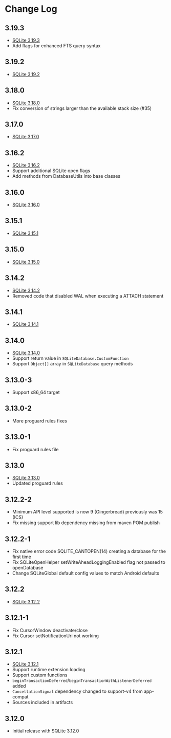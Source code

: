 Change Log
==========

## 3.19.3

- [SQLite 3.19.3](https://sqlite.org/releaselog/3_19_3.html)
- Add flags for enhanced FTS query syntax

## 3.19.2

- [SQLite 3.19.2](https://sqlite.org/releaselog/3_19_2.html)

## 3.18.0

- [SQLite 3.18.0](https://sqlite.org/releaselog/3_18_0.html)
- Fix conversion of strings larger than the available stack size (#35)

## 3.17.0

- [SQLite 3.17.0](https://sqlite.org/releaselog/3_17_0.html)

## 3.16.2

- [SQLite 3.16.2](https://sqlite.org/releaselog/3_16_2.html)
- Support additional SQLite open flags
- Add methods from DatabaseUtils into base classes

## 3.16.0

- [SQLite 3.16.0](https://sqlite.org/releaselog/3_16_0.html)

## 3.15.1

- [SQLite 3.15.1](https://sqlite.org/releaselog/3_15_1.html)

## 3.15.0

- [SQLite 3.15.0](https://www.sqlite.org/releaselog/3_15_0.html)

## 3.14.2

- [SQLite 3.14.2](https://www.sqlite.org/releaselog/3_14_2.html)
- Removed code that disabled WAL when executing a ATTACH statement

## 3.14.1

- [SQLite 3.14.1](https://www.sqlite.org/releaselog/3_14_1.html)

## 3.14.0

- [SQLite 3.14.0](https://www.sqlite.org/releaselog/3_14.html)
- Support return value in `SQLiteDatabase.CustomFunction`
- Support `Object[]` array in `SQLiteDatabase` query methods

## 3.13.0-3

- Support x86_64 target

## 3.13.0-2

- More proguard rules fixes

## 3.13.0-1

- Fix proguard rules file

## 3.13.0

- [SQLite 3.13.0](https://www.sqlite.org/releaselog/3_13_0.html)
- Updated proguard rules

## 3.12.2-2

- Minimum API level supported is now 9 (Gingerbread) previously was 15 (ICS)
- Fix missing support lib dependency missing from maven POM publish

## 3.12.2-1

- Fix native error code SQLITE_CANTOPEN(14) creating a database for the first time
- Fix SQLiteOpenHelper setWriteAheadLoggingEnabled flag not passed to openDatabase
- Change SQLiteGlobal default config values to match Android defaults

## 3.12.2

- [SQLite 3.12.2](https://www.sqlite.org/releaselog/3_12_2.html)

## 3.12.1-1

- Fix CursorWindow deactivate/close
- Fix Cursor setNotificationUri not working

## 3.12.1

- [SQLite 3.12.1](https://www.sqlite.org/releaselog/3_12_1.html)
- Support runtime extension loading
- Support custom functions
- `beginTransactionDeferred`/`beginTransactionWithListenerDeferred` added
- `CancellationSignal` dependency changed to support-v4 from app-compat
- Sources included in artifacts

## 3.12.0

- Initial release with SQLite 3.12.0
